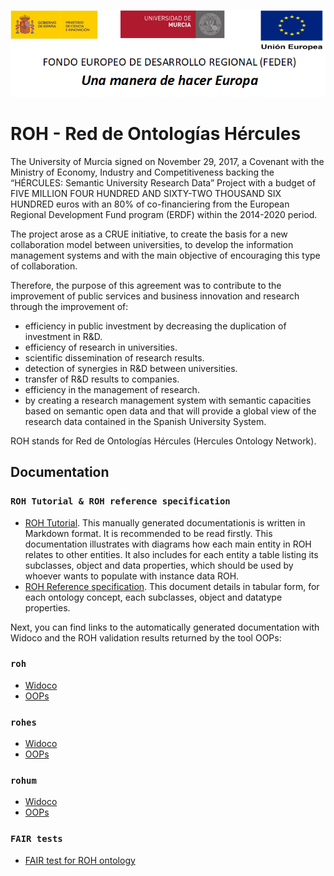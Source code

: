 ![](./Documentation/media/CabeceraDocumentosMD.png)

# ROH - Red de Ontologías Hércules

The University of Murcia signed on November 29, 2017, a Covenant with the Ministry of Economy, Industry and Competitiveness backing the “HÉRCULES: Semantic University Research Data” Project with a budget of FIVE MILLION FOUR HUNDRED AND SIXTY-TWO THOUSAND SIX HUNDRED euros with an 80% of co-financiering from the European Regional Development Fund program (ERDF) within the 2014-2020 period. 

The project arose as a CRUE initiative, to create the basis for a new collaboration model between universities, to develop the information management systems and with the main objective of encouraging this type of collaboration.

Therefore, the purpose of this agreement was to contribute to the improvement of public services and business innovation and research through the improvement of:
* efficiency in public investment by decreasing the duplication of investment in R&D.
* efficiency of research in universities.
* scientific dissemination of research results.
* detection of synergies in R&D between universities.
* transfer of R&D results to companies.
* efficiency in the management of research. 
* by creating a research management system with semantic capacities based on semantic open data and that will provide a global view of the research data contained in the Spanish University System.

ROH stands for Red de Ontologías Hércules (Hercules Ontology Network).

## Documentation

### `ROH Tutorial & ROH reference specification`
- [ROH Tutorial](https://github.com/HerculesCRUE/GnossDeustoOnto/tree/master/Documentation). This manually generated documentationis is written in Markdown format. It is recommended to be read firstly. This documentation illustrates with diagrams how each main entity in ROH relates to other entities. It also includes for each entity a table listing its subclasses, object and data properties, which should be used by whoever wants to populate with instance data ROH. 
- [ROH Reference specification](https://github.com/HerculesCRUE/GnossDeustoOnto/blob/master/Documentation/OntologyDocumentation.pdf). This document details in tabular form, for each ontology concept, each subclasses, object and datatype properties.

Next, you can find links to the automatically generated documentation with Widoco and the ROH validation results returned by the tool OOPs:

### `roh`

- [Widoco](https://deustohercules.github.io/roh/roh/index.html)
- [OOPs](https://deustohercules.github.io/roh/roh/OOPSevaluation/oopsEval.html)

### `rohes`

- [Widoco](https://deustohercules.github.io/roh/rohes/index.html)
- [OOPs](https://deustohercules.github.io/roh/rohes/OOPSevaluation/oopsEval.html)


### `rohum`

- [Widoco](https://deustohercules.github.io/roh/rohum/index.html)
- [OOPs](https://deustohercules.github.io/roh/rohum/OOPSevaluation/oopsEval.html)

### `FAIR tests`
- [FAIR test for ROH ontology](https://fairsharing.github.io/FAIR-Evaluator-FrontEnd/#!/evaluations/4046)
